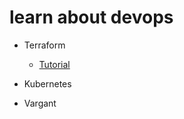 # learn about devops

* Terraform

    * [Tutorial](https://devopsvn.tech/terraform-series/terraform)

* Kubernetes
* Vargant